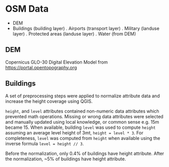 # OSM Data

- DEM
- Buildings (building layer)
. Airports (transport layer)
. Military (landuse layer)
. Protected areas (landuse layer)
. Water (from DEM)

## DEM

Copernicus GLO-30 Digital Elevation Model from https://portal.opentopography.org

## Buildings

A set of preprocessing steps were applied to normalize attribute data and increase the height coverage using QGIS.

`height`, and `level` attributes contained non-numeric data attributes which prevented math operations.
Missing or wrong data attributes were selected and manually updated using local knowledge, or common sense e.g. 15m became 15.
When available, building `level` was used to compute `height` assuming an average level height of 3mt, `height = level * 3`.
For completeness, `level` was computed from `height` when available using the inverse formula `level = height // 3`.

Before the normalization, only 0.4% of buildings have height attribute. After the normalization, ~5% of buildings have height attribute.